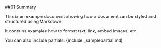 ##01 Summary

This is an example document showing how a document can be styled and structured using Markdown. 

It contains examples how to format text, link, embed images, etc.

You can also include partials:
{include _samplepartial.md}
